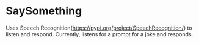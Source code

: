 # SaySomething

Uses Speech Recognition(https://pypi.org/project/SpeechRecognition/) to listen and respond. Currently, listens for a prompt for a joke and responds. 

